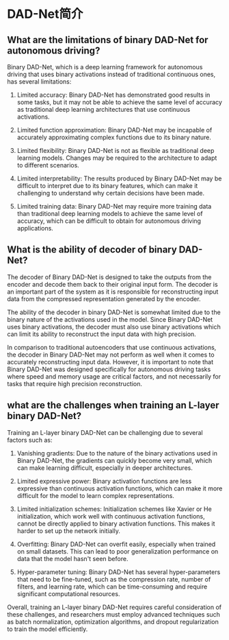 # DAD-Net简介



## What are the limitations of binary DAD-Net for autonomous driving?


Binary DAD-Net, which is a deep learning framework for autonomous driving that uses binary activations instead of traditional continuous ones, has several limitations:

1. Limited accuracy: Binary DAD-Net has demonstrated good results in some tasks, but it may not be able to achieve the same level of accuracy as traditional deep learning architectures that use continuous activations.

2. Limited function approximation: Binary DAD-Net may be incapable of accurately approximating complex functions due to its binary nature.

3. Limited flexibility: Binary DAD-Net is not as flexible as traditional deep learning models. Changes may be required to the architecture to adapt to different scenarios.

4. Limited interpretability: The results produced by Binary DAD-Net may be difficult to interpret due to its binary features, which can make it challenging to understand why certain decisions have been made. 

5. Limited training data: Binary DAD-Net may require more training data than traditional deep learning models to achieve the same level of accuracy, which can be difficult to obtain for autonomous driving applications.

## What is the ability of decoder of binary DAD-Net?


The decoder of Binary DAD-Net is designed to take the outputs from the encoder and decode them back to their original input form. The decoder is an important part of the system as it is responsible for reconstructing input data from the compressed representation generated by the encoder. 

The ability of the decoder in binary DAD-Net is somewhat limited due to the binary nature of the activations used in the model. Since Binary DAD-Net uses binary activations, the decoder must also use binary activations which can limit its ability to reconstruct the input data with high precision.

In comparison to traditional autoencoders that use continuous activations, the decoder in Binary DAD-Net may not perform as well when it comes to accurately reconstructing input data. However, it is important to note that Binary DAD-Net was designed specifically for autonomous driving tasks where speed and memory usage are critical factors, and not necessarily for tasks that require high precision reconstruction.

## what are the challenges when training an L-layer binary DAD-Net?

Training an L-layer binary DAD-Net can be challenging due to several factors such as:

1. Vanishing gradients: Due to the nature of the binary activations used in Binary DAD-Net, the gradients can quickly become very small, which can make learning difficult, especially in deeper architectures.

2. Limited expressive power: Binary activation functions are less expressive than continuous activation functions, which can make it more difficult for the model to learn complex representations.

3. Limited initialization schemes: Initialization schemes like Xavier or He initialization, which work well with continuous activation functions, cannot be directly applied to binary activation functions. This makes it harder to set up the network initially.

4. Overfitting: Binary DAD-Net can overfit easily, especially when trained on small datasets. This can lead to poor generalization performance on data that the model hasn't seen before.

5. Hyper-parameter tuning: Binary DAD-Net has several hyper-parameters that need to be fine-tuned, such as the compression rate, number of filters, and learning rate, which can be time-consuming and require significant computational resources.

Overall, training an L-layer binary DAD-Net requires careful consideration of these challenges, and researchers must employ advanced techniques such as batch normalization, optimization algorithms, and dropout regularization to train the model efficiently.